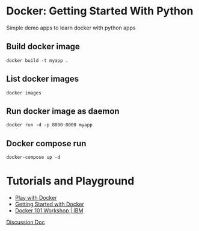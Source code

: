 # Docker: Getting Started With Python

Simple demo apps to learn docker with python apps

## Build docker image
```
docker build -t myapp .
```

## List docker images
```
docker images
```

## Run docker image as daemon
```
docker run -d -p 8000:8000 myapp
```

## Docker compose run
```
docker-compose up -d
```

# Tutorials and Playground
* [Play with Docker](https://www.docker.com/play-with-docker/)
* [Getting Started with Docker](https://dockerlabs.collabnix.com/)
* [Docker 101 Workshop | IBM](https://ibm.github.io/docker101/lab-0/)

[Discussion Doc](https://docs.google.com/document/d/1BYUNaqsBIXl4EYbecfl5dq0V8V5g9O4DACec2YKzlJE/edit)
